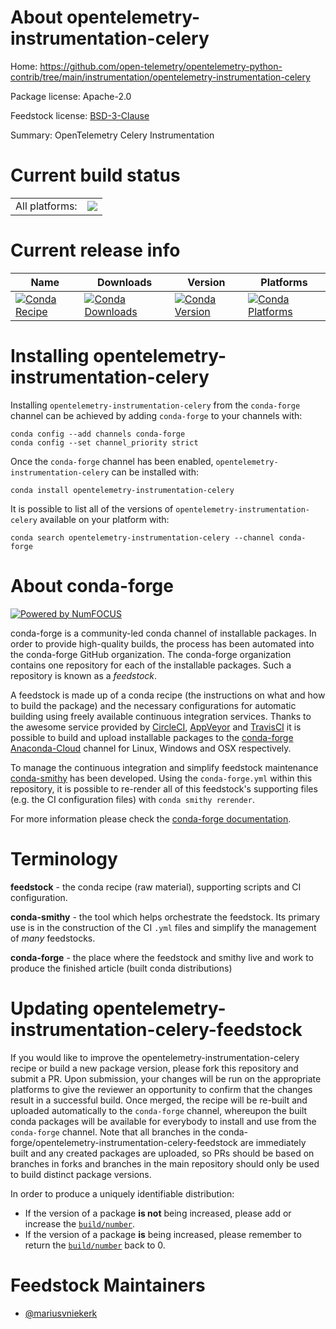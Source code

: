 About opentelemetry-instrumentation-celery
==========================================

Home: https://github.com/open-telemetry/opentelemetry-python-contrib/tree/main/instrumentation/opentelemetry-instrumentation-celery

Package license: Apache-2.0

Feedstock license: [BSD-3-Clause](https://github.com/conda-forge/opentelemetry-instrumentation-celery-feedstock/blob/master/LICENSE.txt)

Summary: OpenTelemetry Celery Instrumentation

Current build status
====================


<table><tr><td>All platforms:</td>
    <td>
      <a href="https://dev.azure.com/conda-forge/feedstock-builds/_build/latest?definitionId=13857&branchName=master">
        <img src="https://dev.azure.com/conda-forge/feedstock-builds/_apis/build/status/opentelemetry-instrumentation-celery-feedstock?branchName=master">
      </a>
    </td>
  </tr>
</table>

Current release info
====================

| Name | Downloads | Version | Platforms |
| --- | --- | --- | --- |
| [![Conda Recipe](https://img.shields.io/badge/recipe-opentelemetry--instrumentation--celery-green.svg)](https://anaconda.org/conda-forge/opentelemetry-instrumentation-celery) | [![Conda Downloads](https://img.shields.io/conda/dn/conda-forge/opentelemetry-instrumentation-celery.svg)](https://anaconda.org/conda-forge/opentelemetry-instrumentation-celery) | [![Conda Version](https://img.shields.io/conda/vn/conda-forge/opentelemetry-instrumentation-celery.svg)](https://anaconda.org/conda-forge/opentelemetry-instrumentation-celery) | [![Conda Platforms](https://img.shields.io/conda/pn/conda-forge/opentelemetry-instrumentation-celery.svg)](https://anaconda.org/conda-forge/opentelemetry-instrumentation-celery) |

Installing opentelemetry-instrumentation-celery
===============================================

Installing `opentelemetry-instrumentation-celery` from the `conda-forge` channel can be achieved by adding `conda-forge` to your channels with:

```
conda config --add channels conda-forge
conda config --set channel_priority strict
```

Once the `conda-forge` channel has been enabled, `opentelemetry-instrumentation-celery` can be installed with:

```
conda install opentelemetry-instrumentation-celery
```

It is possible to list all of the versions of `opentelemetry-instrumentation-celery` available on your platform with:

```
conda search opentelemetry-instrumentation-celery --channel conda-forge
```


About conda-forge
=================

[![Powered by NumFOCUS](https://img.shields.io/badge/powered%20by-NumFOCUS-orange.svg?style=flat&colorA=E1523D&colorB=007D8A)](http://numfocus.org)

conda-forge is a community-led conda channel of installable packages.
In order to provide high-quality builds, the process has been automated into the
conda-forge GitHub organization. The conda-forge organization contains one repository
for each of the installable packages. Such a repository is known as a *feedstock*.

A feedstock is made up of a conda recipe (the instructions on what and how to build
the package) and the necessary configurations for automatic building using freely
available continuous integration services. Thanks to the awesome service provided by
[CircleCI](https://circleci.com/), [AppVeyor](https://www.appveyor.com/)
and [TravisCI](https://travis-ci.com/) it is possible to build and upload installable
packages to the [conda-forge](https://anaconda.org/conda-forge)
[Anaconda-Cloud](https://anaconda.org/) channel for Linux, Windows and OSX respectively.

To manage the continuous integration and simplify feedstock maintenance
[conda-smithy](https://github.com/conda-forge/conda-smithy) has been developed.
Using the ``conda-forge.yml`` within this repository, it is possible to re-render all of
this feedstock's supporting files (e.g. the CI configuration files) with ``conda smithy rerender``.

For more information please check the [conda-forge documentation](https://conda-forge.org/docs/).

Terminology
===========

**feedstock** - the conda recipe (raw material), supporting scripts and CI configuration.

**conda-smithy** - the tool which helps orchestrate the feedstock.
                   Its primary use is in the construction of the CI ``.yml`` files
                   and simplify the management of *many* feedstocks.

**conda-forge** - the place where the feedstock and smithy live and work to
                  produce the finished article (built conda distributions)


Updating opentelemetry-instrumentation-celery-feedstock
=======================================================

If you would like to improve the opentelemetry-instrumentation-celery recipe or build a new
package version, please fork this repository and submit a PR. Upon submission,
your changes will be run on the appropriate platforms to give the reviewer an
opportunity to confirm that the changes result in a successful build. Once
merged, the recipe will be re-built and uploaded automatically to the
`conda-forge` channel, whereupon the built conda packages will be available for
everybody to install and use from the `conda-forge` channel.
Note that all branches in the conda-forge/opentelemetry-instrumentation-celery-feedstock are
immediately built and any created packages are uploaded, so PRs should be based
on branches in forks and branches in the main repository should only be used to
build distinct package versions.

In order to produce a uniquely identifiable distribution:
 * If the version of a package **is not** being increased, please add or increase
   the [``build/number``](https://docs.conda.io/projects/conda-build/en/latest/resources/define-metadata.html#build-number-and-string).
 * If the version of a package **is** being increased, please remember to return
   the [``build/number``](https://docs.conda.io/projects/conda-build/en/latest/resources/define-metadata.html#build-number-and-string)
   back to 0.

Feedstock Maintainers
=====================

* [@mariusvniekerk](https://github.com/mariusvniekerk/)

